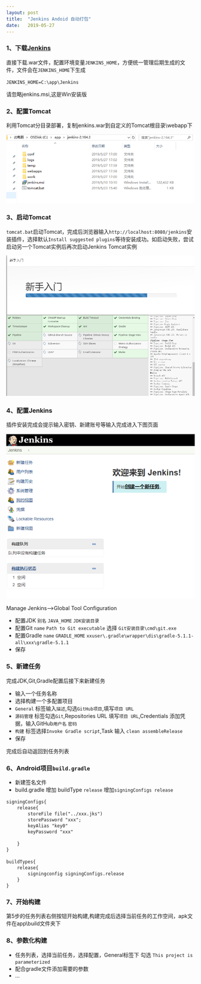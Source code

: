 ```yaml
---
layout: post
title:  "Jenkins Andoid 自动打包"
date:   2019-05-27
---
```



### 1、下载[Jenkins](http://mirrors.jenkins.io/war-stable/latest/)
直接下载.war文件，配置环境变量`JENKINS_HOME`，方便统一管理后期生成的文件，文件会在`JENKINS_HOME`下生成


`JENKINS_HOME=C:\app\Jenkins`

请忽略jenkins.msi,这是Win安装版


### 2、配置Tomcat
利用Tomcat分目录部署，复制jenkins.war到自定义的Tomcat根目录\webapp下


![](/assets/jenkins-2.png)


### 3、启动Tomcat

`tomcat.bat`启动Tomcat，完成后浏览器输入`http://localhost:8080/jenkins`安装插件，选择默认`Install suggested plugins`等待安装成功。如启动失败，尝试启动另一个Tomcat实例后再次启动Jenkins Tomcat实例

![](/assets/jenkins-1.png)

###	4、配置Jenkins
插件安装完成会提示输入密钥、新建账号等输入完成进入下图页面



![](/assets/jenkins-3.png)

Manage Jenkins-->Global Tool Configuration

*	配置JDK `别名` `JAVA_HOME` `JDK安装目录`
*	配置Git	`name` `Path to Git executable` 选择 `Git安装目录\cmd\git.exe`
*	配置Gradle `name` `GRADLE_HOME`  `xxuser\.gradle\wrapper\dis\gradle-5.1.1-all\xxx\gradle-5.1.1`
* 	保存

### 5、新建任务

完成JDK,Git,Gradle配置后接下来新建任务

* 	输入一个任务名称
*	选择构建一个多配置项目
*	`General` 标签输入`描述`,勾选`GitHub项目`,填写`项目 URL`
*	`源码管理` 标签勾选`Git`,Repositories URL 填写`项目 URL`,Credentials 添加凭据，输入GitHub`用户名` `密码`
*	`构建` 标签选择`Invoke Gradle script`,Task 输入 `clean assembleRelease`
*	保存


完成后自动返回到任务列表

### 6、Android项目`build.gradle`
*	新建签名文件
* 	build.gradle 增加 buildType `release` 增加`signingConfigs release`


```
signingConfigs{
	release{
		storeFile file("../xxx.jks")
		storePassword "xxx";
		keyAlias "key0"
		keyPassword "xxx"
	
	}
}

buildTypes{
	release{
		signingconfig signingConfigs.release
	}
}

```

### 7、开始构建
第5步的任务列表右侧按钮开始构建,构建完成后选择当前任务的工作空间，apk文件在app\build文件夹下

### 8、参数化构建

* 	任务列表，选择当前任务，选择配置，General标签下 勾选 `This project is parameterized`
*	配合gradle文件添加需要的参数
*	...








